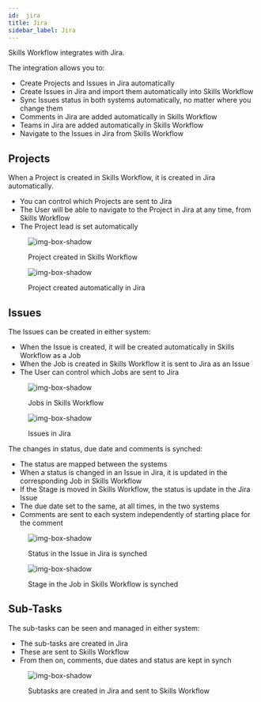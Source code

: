 ```yaml
---
id:  jira
title: Jira
sidebar_label: Jira
---
```


Skills Workflow integrates with Jira.

The integration allows you to:

- Create Projects and Issues in Jira automatically
- Create Issues in Jira and import them automatically into Skills Workflow
- Sync Issues status in both systems automatically, no matter where you change them
- Comments in Jira are added automatically in Skills Workflow
- Teams in Jira are added automatically in Skills Workflow
- Navigate to the Issues in Jira from Skills Workflow


## Projects

When a Project is created in Skills Workflow, it is created in Jira automatically.

- You can control which Projects are sent to Jira
- The User will be able to navigate to the Project in Jira at any time, from Skills Workflow
- The Project lead is set automatically

<figure>

![img-box-shadow](/img/integrations/jira1.png)
<figcaption>Project created in Skills Workflow</figcaption>
</figure>

<figure>

![img-box-shadow](/img/integrations/jira2.png)
<figcaption>Project created automatically in Jira</figcaption>
</figure>

## Issues

The Issues can be created in either system:

- When the Issue is created, it will be created automatically in Skills Workflow as a Job
- When the Job is created in Skills Workflow it is sent to Jira as an Issue
- The User can control which Jobs are sent to Jira

<figure>

![img-box-shadow](/img/integrations/jira3.png)
<figcaption>Jobs in Skills Workflow</figcaption>
</figure>

<figure>

![img-box-shadow](/img/integrations/jira4.png)
<figcaption>Issues in Jira</figcaption>
</figure>

The changes in status, due date and comments is synched:

- The status are mapped between the systems
- When a status is changed in an Issue in Jira, it is updated in the corresponding Job in Skills Workflow
- If the Stage is moved in Skills Workflow, the status is update in the Jira Issue
- The due date set to the same, at all times, in the two systems
- Comments are sent to each system independently of starting place for the comment


<figure>

![img-box-shadow](/img/integrations/jira5.png)
<figcaption>Status in the Issue in Jira is synched</figcaption>
</figure>

<figure>

![img-box-shadow](/img/integrations/jira6.png)
<figcaption> Stage in the Job in Skills Workflow is synched</figcaption>
</figure>

## Sub-Tasks

The sub-tasks can be seen and managed in either system:

- The sub-tasks are created in Jira
- These are sent to Skills Workflow
- From then on, comments, due dates and status are kept in synch

<figure>

![img-box-shadow](/img/integrations/jira7.png)
<figcaption>Subtasks are created in Jira and sent to Skills Workflow</figcaption>
</figure>